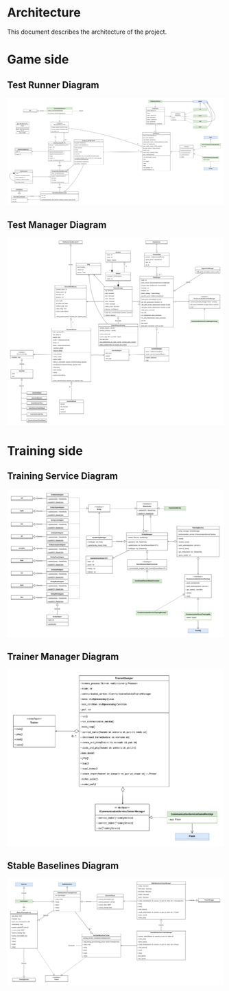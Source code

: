 
Architecture
============

This document describes the architecture of the project.

# Game side

## Test Runner Diagram

[![Test Runner Diagram](schemas/test_runner_diagram.png)](schemas/test_runner_diagram_background.png)

## Test Manager Diagram

[![Test Manager Diagram](schemas/test_manager_diagram.png)](schemas/test_manager_diagram_background.png)


# Training side

## Training Service Diagram

[![Training Service Diagram](schemas/training_service_diagram.png)](schemas/training_service_diagram_background.png)

## Trainer Manager Diagram

[![Trainer Manager Diagram](schemas/trainer_manager_diagram.png)](schemas/trainer_manager_diagram_background.png)

## Stable Baselines Diagram

[![Stable Baselines Diagram](schemas/stable_baselines_diagram.png)](schemas/stable_baselines_diagram_background.png)